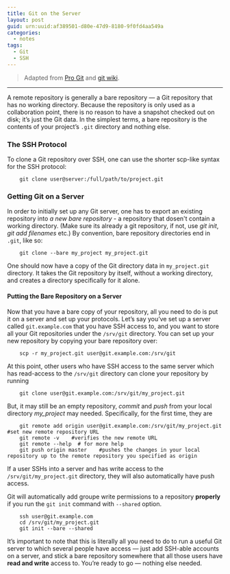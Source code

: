 ```yaml
---
title: Git on the Server
layout: post
guid: urn:uuid:af389501-d80e-47d9-8180-9f0fd4aa549a
categories:
  - notes
tags:
  - Git
  - SSH
---
```



> Adapted from [Pro Git](https://git-scm.com/book/en/v2/Git-on-the-Server-The-Protocols) and [git wiki](https://help.github.com/articles/adding-an-existing-project-to-github-using-the-command-line/).


---

A remote repository is generally a bare repository — a Git repository that has no working directory. Because the repository is only used as a collaboration point, 
there is no reason to have a snapshot checked out on disk; it’s just the Git data. 
In the simplest terms, a bare repository is the contents of your project’s `.git` directory and nothing else.

### The SSH Protocol
To clone a Git repository over SSH, one can use the shorter scp-like syntax for the SSH protocol:

```
    git clone user@server:/full/path/to/project.git
```

### Getting Git on a Server
In order to initially set up any Git server, one has to export an existing repository into *a new bare repository* -  a repository that dosen't 
contain a working directory. (Make sure its already a git repository, if not, use *git init*, *git add filenames* etc.) By convention, bare repository directories end in `.git`, like so:

```
    git clone --bare my_project my_project.git
```

One should now have a copy of the Git directory data in `my_project.git` directory. It takes the Git repository by itself, without
a working directory, and creates a directory specifically for it alone.

#### Putting the Bare Repository on a Server
Now that you have a bare copy of your repository, all you need to do is put it on a server and set up your protocols. 
Let’s say you’ve set up a server called `git.example.com` that you have SSH access to, and you want to store all your Git repositories 
under the `/srv/git` directory. You can set up your new repository by copying your bare repository over:

```
    scp -r my_project.git user@git.example.com:/srv/git
```

At this point, other users who have SSH access to the same server which has read-access to the `/srv/git` directory can clone your repository
by running

```
    git clone user@git.example.com:/srv/git/my_project.git
```

But, it may still be an empty repository, *commit* and *push* from your local directory *my_project* may needed. Specifically, for the first time, they are

```
    git remote add origin user@git.example.com:/srv/git/my_project.git  #set new remote repository URL
    git remote -v    #verifies the new remote URL
    git remote --help  # for more help
    git push origin master    #pushes the changes in your local repository up to the remote repository you specified as origin 
```

If a user SSHs into a server and has write access to the `/srv/git/my_project.git` directory, they will also automatically have push access.

Git will automatically add groupe write permissions to a repository **properly** if you run the `git init` command with `--shared` option.

```
    ssh user@git.example.com
    cd /srv/git/my_project.git
    git init --bare --shared
```

It’s important to note that this is literally all you need to do to run a useful Git server to which several people have access — just add SSH-able 
accounts on a server, and stick a bare repository somewhere that all those users have **read and write** access to. You’re ready to go — nothing else needed.
